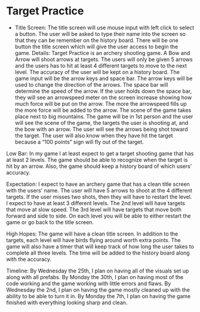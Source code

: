 # Target Practice

* Title Screen:
The title screen will use mouse input with left click to select a button. The user will be asked to type their name into the screen so that they can be remember on the history board. There will be one button the title screen which will give the user access to begin the game.
Details:
Target Practice is an archery shooting game. A Bow and Arrow will shoot arrows at targets. The users will only be given 5 arrows and the users has to hit at least 4 different targets to move to the next level. The accuracy of the user will be kept on a history board. 
The game input will be the arrow keys and space bar. The arrow keys will be used to change the direction of the arrows. The space bar will determine the speed of the arrow. If the user holds down the space bar, they will see an arrowspeed meter on the screen increase showing how much force will be put on the arrow. The more the arrowspeed fills up the more force will be added to the arrow.
The scene of the game takes place next to big mountains. The game will be in 1st person and the user will see the scene of the game, the targets the user is shooting at, and the bow with an arrow. The user will see the arrows being shot toward the target. The user will also know when they have hit the target because a “100 points” sign will fly out of the target. 


Low Bar:
In my game I at least expect to get a target shooting game that has at least 2 levels. The game should be able to recognize when the target is hit by an arrow. Also, the game should keep a history board of which users’ accuracy. 

Expectation:
I expect to have an archery game that has a clean title screen with the users’ name. The user will have 5 arrows to shoot at the 4 different targets. If the user misses two shots, then they will have to restart the level. I expect to have at least 3 different levels. The 2nd level will have targets that move at slow speed. The 3rd level will have targets that move both forward and side to side. On each level you will be able to either restart the game or go back to the title screen. 

High Hopes: 
The game will have a clean title screen. In addition to the targets, each level will have birds flying around worth extra points. The game will also have a timer that will keep track of how long the user takes to complete all three levels. The time will be added to the history board along with the accuracy.


Timeline: 
By Wednesday the 25th, I plan on having all of the visuals set up along with all prefabs. 
By Monday the 30th, I plan on having most of the code working and the game working with little errors and flaws.
By Wednesday the 2nd, I plan on having the game mostly cleaned up with the ability to be able to turn it in.
By Monday the 7th, I plan on having the game finished with everything looking sharp and clean. 

